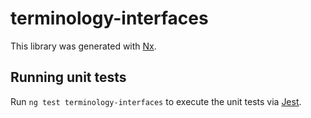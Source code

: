 # terminology-interfaces

This library was generated with [Nx](https://nx.dev).

## Running unit tests

Run `ng test terminology-interfaces` to execute the unit tests via [Jest](https://jestjs.io).

